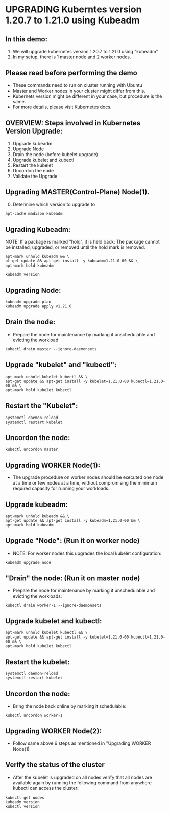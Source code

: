 
# UPGRADING Kuberntes version 1.20.7 to 1.21.0 using Kubeadm

## In this demo:

1. We will upgrade kubernetes version 1.20.7 to 1.21.0 using "kubeadm"
2. In my setup, there is 1 master node and 2 worker nodes.

## Please read before performing the demo

- These commands need to run on cluster running with Ubuntu 
- Master and Worker nodes in your cluster might differ from this.
- Kubernets version might be different in your case, but procedure is the same.
- For more details, please visit Kubernetes docs.


## OVERVIEW: Steps involved in Kubernetes Version Upgrade:

1. Upgrade kubeadm
2. Upgrade Node
3. Drain the node (before kubelet upgrade)
4. Upgrade kubelet and kubectl
5. Restart the kubelet
6. Uncordon the node
7. Validate the Upgrade


## Upgrading MASTER(Control-Plane) Node(1).

0. Determine which version to upgrade to

`apt-cache madison kubeadm`


## Ugrading Kubeadm:

NOTE: If a package is marked "hold", it is held back: The package cannot be installed, upgraded, or removed until the hold mark is removed.

```
apt-mark unhold kubeadm && \
pt-get update && apt-get install -y kubeadm=1.21.0-00 && \
apt-mark hold kubeadm
```

`kubeadm version`


## Upgrading Node:

```
kubeadm upgrade plan
kubeadm upgrade apply v1.21.0
```



## Drain the node:

- Prepare the node for maintenance by marking it unschedulable and evicting the workload

`kubectl drain master --ignore-daemonsets`


## Upgrade "kubelet" and "kubectl":

```
apt-mark unhold kubelet kubectl && \
apt-get update && apt-get install -y kubelet=1.21.0-00 kubectl=1.21.0-00 && \
apt-mark hold kubelet kubectl
```


## Restart the "Kubelet":

```
systemctl daemon-reload
systemctl restart kubelet
```

## Uncordon the node:

`kubectl uncordon master`




## Upgrading WORKER Node(1):

- The upgrade procedure on worker nodes should be executed one node at a time or few nodes at a time, without compromising the minimum required capacity for running your workloads.


## Upgrade kubeadm:

```
apt-mark unhold kubeadm && \
apt-get update && apt-get install -y kubeadm=1.21.0-00 && \
apt-mark hold kubeadm
```

## Upgrade "Node": (Run it on worker node)

- NOTE: For worker nodes this upgrades the local kubelet configuration:

`kubeadm upgrade node`


## "Drain" the node: (Run it on master node)

- Prepare the node for maintenance by marking it unschedulable and evicting the workloads:

`kubectl drain worker-1 --ignore-daemonsets`


## Upgrade kubelet and kubectl:

```
apt-mark unhold kubelet kubectl && \
apt-get update && apt-get install -y kubelet=1.21.0-00 kubectl=1.21.0-00 && \
apt-mark hold kubelet kubectl
```


## Restart the kubelet:

```
systemctl daemon-reload
systemctl restart kubelet

```


## Uncordon the node:

- Bring the node back online by marking it schedulable:

`kubectl uncordon worker-1`


## Upgrading WORKER Node(2):

- Follow same above 6 steps as mentioned in "Upgrading WORKER Node(1)

## Verify the status of the cluster

- After the kubelet is upgraded on all nodes verify that all nodes are available again by running the following command from anywhere kubectl can access the cluster:

```
kubectl get nodes
kubeadm version
kubectl version
```
















